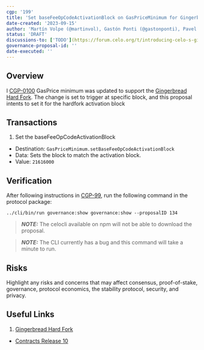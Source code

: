 ```yaml
---
cgp: '199'
title: 'Set baseFeeOpCodeActivationBlock on GasPriceMinimum for Gingerbread hardfork'
date-created: '2023-09-15'
author: 'Martín Volpe (@martinvol), Gastón Ponti (@gastonponti), Pavel Hornak (@pahor167)'
status: 'DRAFT'
discussions-to: ['TODO'](https://forum.celo.org/t/introducing-celo-s-gingerbread-hard-fork-join-for-q-a-on-june-21/5918)
governance-proposal-id: ''
date-executed: ''
---
```

<!-- Please view another completed proposal for reference on filling the above section. It is important the type is correct eg Number, String -->


## Overview

I [CGP-0100](./cgp-0099.md) GasPrice minimum was updated to support the [Gingerbread Hard Fork](https://forum.celo.org/t/introducing-celo-s-gingerbread-hard-fork-join-for-q-a-on-june-21/5918). The change is set to trigger at specific block, and this proposal intents to set it for the hardfork activation block

## Transactions

1. Set the baseFeeOpCodeActivationBlock
  - Destination: `GasPriceMinimum.setBaseFeeOpCodeActivationBlock`
  - Data: Sets the block to match the activation block.
  - Value: `21616000`

## Verification

After following instructions in [CGP-99](./cgp-0099.md), run the following command in the protocol package:

````
../cli/bin/run governance:show governance:show --proposalID 134
````

> **_NOTE:_**  The celocli available on npm will not be able to download the proposal.

> **_NOTE:_** The CLI currently has a bug and this command will take a minute to run.

## Risks

Highlight any risks and concerns that may affect consensus, proof-of-stake, governance, protocol economics, the stability protocol, security, and privacy.

## Useful Links

1. [Gingerbread Hard Fork](https://forum.celo.org/t/introducing-celo-s-gingerbread-hard-fork-join-for-q-a-on-june-21/5918)
* [Contracts Release 10](https://github.com/celo-org/governance/blob/main/CGPs/cgp-0099.md)
